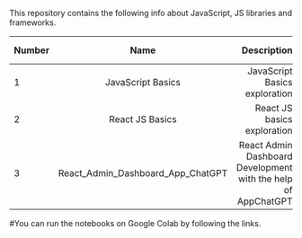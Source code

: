 This repository contains the following  info about JavaScript, JS libraries and frameworks.

| Number        | Name                             | Description                                                   |  Online Notebook | 
| ------------- |:--------------------------------:|--------------------------------------------------------------:|-----------------:|
|  1            |JavaScript Basics                   |  JavaScript Basics  exploration                                  | [My Notebook](https://colab.research.google.com/drive/1KujhBtupg92uebcO2dD1V36WHuPwPboU#scrollTo=4B2YFHamNpW3)
|  2            |React JS Basics                   |  React JS basics exploration                                  | [My Notebook](https://colab.research.google.com/github/BISH0808/JavaScript_basics/blob/main/React_JS.ipynb)
|  3            |React_Admin_Dashboard_App_ChatGPT | React Admin Dashboard Development with the help of AppChatGPT | [My Notebook](https://colab.research.google.com/github/BISH0808/JavaScript_basics/blob/main/React_Admin_Dashboard_App_ChatGPT.ipynb) | 

#You can run the notebooks on Google Colab by following the links.


